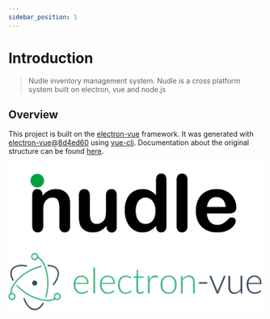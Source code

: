 ```yaml
---
sidebar_position: 1
---
```


# Introduction

> Nudle inventory management system. Nudle is a cross platform system built on electron, vue and node.js
> 
## Overview

This project is built on the [electron-vue](https://github.com/SimulatedGREG/electron-vue) framework. It was generated with [electron-vue](https://github.com/SimulatedGREG/electron-vue)@[8d4ed60](https://github.com/SimulatedGREG/electron-vue/tree/8d4ed607d65300381a8f47d97923eb07832b1a9a) using [vue-cli](https://github.com/vuejs/vue-cli). Documentation about the original structure can be found [here](https://simulatedgreg.gitbooks.io/electron-vue/content/index.html).

![](/img/nudle/logo.png)
![](/img/nudle/electron-vue.png)


